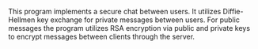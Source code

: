 This program implements a secure chat between users. It utilizes Diffie-Hellmen key exchange
for private messages between users. For public messages the program utilizes RSA encryption via public
and private keys to encrypt messages between clients through the server. 